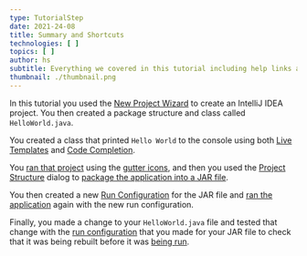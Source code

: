 ```yaml
---
type: TutorialStep
date: 2021-24-08
title: Summary and Shortcuts
technologies: [ ]
topics: [ ]
author: hs
subtitle: Everything we covered in this tutorial including help links and shortcuts.
thumbnail: ./thumbnail.png
---
```


In this tutorial you used the [New Project Wizard](https://www.jetbrains.com/help/idea/new-project-wizard.html) to create an IntelliJ IDEA project. You then created a package structure and class called `HelloWorld.java`.

You created a class that printed `Hello World` to the console using both [Live Templates](https://www.jetbrains.com/help/idea/using-live-templates.html) and [Code Completion](https://www.jetbrains.com/help/idea/auto-completing-code.html).

You [ran that project](https://www.jetbrains.com/help/idea/running-applications.html) using the [gutter icons](https://www.jetbrains.com/help/idea/settings-gutter-icons.html), and then you used the [Project Structure](https://www.jetbrains.com/help/idea/project-settings-and-structure.html) dialog to [package the application into a JAR file](https://www.jetbrains.com/help/idea/compiling-applications.html#package_into_jar).

You then created a new [Run Configuration](https://www.jetbrains.com/help/idea/run-debug-configuration.html) for the JAR file and [ran the application](https://www.jetbrains.com/help/idea/running-applications.html) again with the new run configuration.

Finally, you made a change to your `HelloWorld.java` file and tested that change with the [run configuration](https://www.jetbrains.com/help/idea/run-debug-configuration.html) that you made for your JAR file to check that it was being rebuilt before it was [being run](https://www.jetbrains.com/help/idea/running-applications.html).


